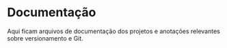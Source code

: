 # Documentação

Aqui ficam arquivos de documentação dos projetos e anotações relevantes sobre versionamento e Git.
